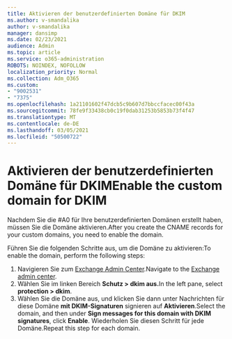 ```yaml
---
title: Aktivieren der benutzerdefinierten Domäne für DKIM
ms.author: v-smandalika
author: v-smandalika
manager: dansimp
ms.date: 02/23/2021
audience: Admin
ms.topic: article
ms.service: o365-administration
ROBOTS: NOINDEX, NOFOLLOW
localization_priority: Normal
ms.collection: Adm_O365
ms.custom:
- "9002531"
- "7375"
ms.openlocfilehash: 1a21101602f47dcb5c9b607d7bbccfacec00f43a
ms.sourcegitcommit: 78fe9f33438cb0c19f0dab31253b5853b73f4f47
ms.translationtype: MT
ms.contentlocale: de-DE
ms.lasthandoff: 03/05/2021
ms.locfileid: "50500722"
---
```

# <a name="enable-the-custom-domain-for-dkim"></a><span data-ttu-id="94ad9-102">Aktivieren der benutzerdefinierten Domäne für DKIM</span><span class="sxs-lookup"><span data-stu-id="94ad9-102">Enable the custom domain for DKIM</span></span>

<span data-ttu-id="94ad9-103">Nachdem Sie die #A0 für Ihre benutzerdefinierten Domänen erstellt haben, müssen Sie die Domäne aktivieren.</span><span class="sxs-lookup"><span data-stu-id="94ad9-103">After you create the CNAME records for your custom domains, you need to enable the domain.</span></span>

<span data-ttu-id="94ad9-104">Führen Sie die folgenden Schritte aus, um die Domäne zu aktivieren:</span><span class="sxs-lookup"><span data-stu-id="94ad9-104">To enable the domain, perform the following steps:</span></span>

1. <span data-ttu-id="94ad9-105">Navigieren Sie zum [Exchange Admin Center](https://outlook.office365.com/ecp/).</span><span class="sxs-lookup"><span data-stu-id="94ad9-105">Navigate to the [Exchange admin center](https://outlook.office365.com/ecp/).</span></span>
2. <span data-ttu-id="94ad9-106">Wählen Sie im linken Bereich **Schutz > dkim aus.**</span><span class="sxs-lookup"><span data-stu-id="94ad9-106">In the left pane, select **protection > dkim**.</span></span>
3. <span data-ttu-id="94ad9-107">Wählen Sie die Domäne aus, und klicken Sie dann unter Nachrichten für diese Domäne **mit DKIM-Signaturen** signieren auf **Aktivieren**.</span><span class="sxs-lookup"><span data-stu-id="94ad9-107">Select the domain, and then under **Sign messages for this domain with DKIM signatures**, click **Enable**.</span></span> <span data-ttu-id="94ad9-108">Wiederholen Sie diesen Schritt für jede Domäne.</span><span class="sxs-lookup"><span data-stu-id="94ad9-108">Repeat this step for each domain.</span></span>

